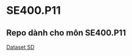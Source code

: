 # SE400.P11
Repo dành cho môn SE400.P11
---
[Dataset SD](https://huggingface.co/datasets/TTam115/UIT_SD_LoRA)

